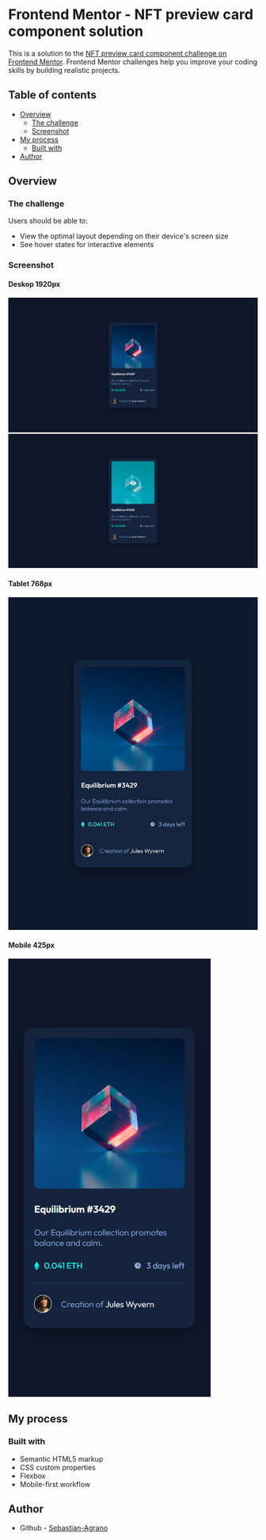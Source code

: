 # Frontend Mentor - NFT preview card component solution

This is a solution to the [NFT preview card component challenge on Frontend Mentor](https://www.frontendmentor.io/challenges/nft-preview-card-component-SbdUL_w0U). Frontend Mentor challenges help you improve your coding skills by building realistic projects. 

## Table of contents

- [Overview](#overview)
  - [The challenge](#the-challenge)
  - [Screenshot](#screenshot)
- [My process](#my-process)
  - [Built with](#built-with)
- [Author](#author)

## Overview

### The challenge

Users should be able to:

- View the optimal layout depending on their device's screen size
- See hover states for interactive elements

### Screenshot

#### Deskop 1920px
![](./screenshots/deskop-screenshot1.jpg)
![](./screenshots/deskop-screenshot2.jpg)

#### Tablet 768px
![](./screenshots/tablet-screenshot.jpg)

#### Mobile 425px
![](./screenshots/mobile-screenshot1.jpg)

## My process

### Built with

- Semantic HTML5 markup
- CSS custom properties
- Flexbox
- Mobile-first workflow

## Author

- Github - [Sebastian-Agrano](https://github.com/Sebastian-Agrano)